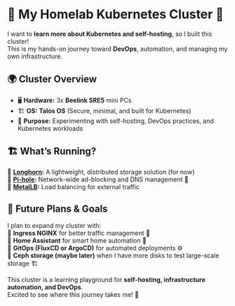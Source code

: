 # 🚀 My Homelab Kubernetes Cluster 🚀  

I want to **learn more about Kubernetes and self-hosting**, so I built this cluster!  
This is my hands-on journey toward **DevOps**, automation, and managing my own infrastructure.  

## 🌍 **Cluster Overview**  
- 🖥️ **Hardware:** 3x **Beelink SRE5** mini PCs  
- 🏗️ **OS:** **Talos OS** (Secure, minimal, and built for Kubernetes)  
- 🎯 **Purpose:** Experimenting with self-hosting, DevOps practices, and Kubernetes workloads  

## 🏗️ **What’s Running?**  
🔹 **[Longhorn](https://longhorn.io/):** A lightweight, distributed storage solution (for now)  
🔹 **[Pi-hole](https://pi-hole.net/):** Network-wide ad-blocking and DNS management 🛑  
🔹 **[MetalLB](https://metallb.universe.tf/):** Load balancing for external traffic  

## 🔮 **Future Plans & Goals**  
I plan to expand my cluster with:  
🔹 **Ingress NGINX** for better traffic management 🚦  
🔹 **Home Assistant** for smart home automation 🏡  
🔹 **GitOps (FluxCD or ArgoCD)** for automated deployments ⚙️  
🔹 **Ceph storage (maybe later)** when I have more disks to test large-scale storage 🏗️  

This cluster is a learning playground for **self-hosting, infrastructure automation, and DevOps**.  
Excited to see where this journey takes me! 🚀  
